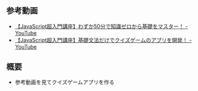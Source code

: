 # 
## 参考動画
- [【JavaScript超入門講座】わずか50分で知識ゼロから基礎をマスター！ \- YouTube](https://www.youtube.com/watch?v=QCjFPSO96RU&feature=youtu.be)
- [【JavaScript超入門講座】基礎文法だけでクイズゲームのアプリを開発！ \- YouTube](https://www.youtube.com/watch?v=fAluwAmHrws&feature=youtu.be)

## 概要
- 参考動画を見てクイズゲームアプリを作る
